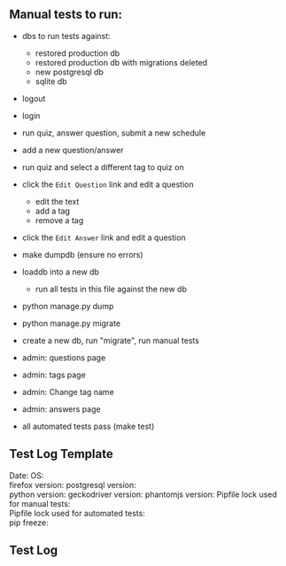 ## Manual tests to run:

- dbs to run tests against:
    - restored production db
    - restored production db with migrations deleted
    - new postgresql db
    - sqlite db

- logout
- login
- run quiz, answer question, submit a new schedule
- add a new question/answer
- run quiz and select a different tag to quiz on
- click the `Edit Question` link and edit a question
    - edit the text
    - add a tag
    - remove a tag
- click the `Edit Answer` link and edit a question

- make dumpdb (ensure no errors)
- loaddb into a new db
    - run all tests in this file against the new db
- python manage.py dump
- python manage.py migrate

- create a new db, run "migrate", run manual tests

- admin: questions page
- admin: tags page
- admin: Change tag name
- admin: answers page

- all automated tests pass (make test)

## Test Log Template

Date: 
OS:  
firefox version: 
postgresql version:  
python version: 
geckodriver version: 
phantomjs version: 
Pipfile lock used for manual tests:  
Pipfile lock used for automated tests:  
pip freeze:

## Test Log

